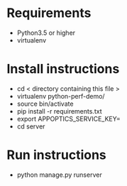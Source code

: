 # Requirements
* Python3.5 or higher
* virtualenv
# Install instructions
* cd < directory containing this file >
* virtualenv python-perf-demo/
* source bin/activate
* pip install -r requirements.txt
* export APPOPTICS_SERVICE_KEY=<your service key>
* cd server
# Run instructions
* python manage.py runserver
